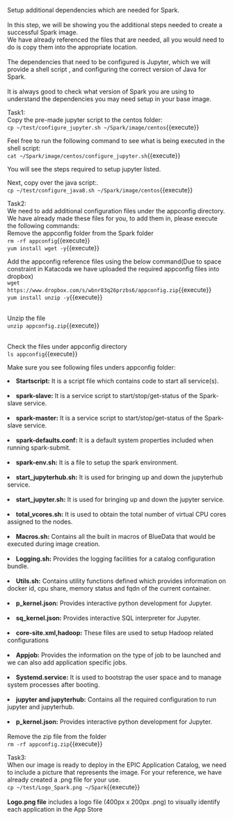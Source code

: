 Setup additional dependencies which are needed for Spark.
<br>
<br>
In this step, we will be showing you the additional steps needed to create a successful Spark image.<br> 
We have already referenced the files that are needed, all you would need to do is copy them into the appropriate location. <br>
<br>The dependencies that need to be configured is Jupyter, which we will provide a shell script , and configuring the correct version of Java for Spark. <br>
<br>It is always good to check what version of Spark you are using to understand the dependencies you may need setup in your base image.


Task1:
<br>Copy the pre-made jupyter script to the centos folder:<br>
`cp ~/test/configure_jupyter.sh ~/Spark/image/centos`{{execute}}

Feel free to run the following command to see what is being executed in the shell script:<br>
`cat ~/Spark/image/centos/configure_jupyter.sh`{{execute}}

You will see the steps required to setup jupyter listed.

Next, copy over the java script:.<br>
`cp ~/test/configure_java8.sh ~/Spark/image/centos`{{execute}}

Task2: 
<br>We need to add additional configuration files under the appconfig directory. We have already made these files for you, to add them in, please execute the following commands:
<br>Remove the appconfig folder from the Spark folder<br>
`rm -rf appconfig`{{execute}}
<br>`yum install wget -y`{{execute}}

Add the appconfig reference files using the below command(Due to space constraint in Katacoda we have uploaded the required appconfig files into dropbox)<br>
`wget https://www.dropbox.com/s/wbnr83q26przbs6/appconfig.zip`{{execute}}
<br>`yum install unzip -y`{{execute}}

<br>Unzip the file<br>
`unzip appconfig.zip`{{execute}}

<br>Check the files under appconfig directory
<br>`ls appconfig`{{execute}}

Make sure you see following files unders appconfig folder:<br>
<b><li>Startscript:</b> It is a script file which contains code to start all service(s).
<br>
<br><b><li>spark-slave:</b> It is a service script to start/stop/get-status of the Spark-slave service.
<br>
<br><b><li>spark-master:</b> It is a service script to start/stop/get-status of the Spark-slave service.
<br>
<br><b><li>spark-defaults.conf:</b> It is a default system properties included when running spark-submit.<br>
<br><b><li>spark-env.sh:</b> It is a file to setup the spark environment.<br>
<br><b><li>start_jupyterhub.sh:</b> It is used for bringing up and down the jupyterhub service.
<br>
<br><b><li>start_jupyter.sh:</b> It is used for bringing up and down the jupyter service.
<br>
<br><b><li>total_vcores.sh:</b> It is used to obtain the total number of virtual CPU cores assigned to the nodes.
<br>
<br><b><li>Macros.sh:</b> Contains all the built in macros of BlueData that would be executed during image creation.
<br>
<br><b><li>Logging.sh:</b> Provides the logging facilities for a catalog configuration bundle. 
<br>
<br><b><li>Utils.sh:</b> Contains utility functions defined which provides information on docker id, cpu share, memory status and fqdn of the current container.
<br>
<br><b><li>p_kernel.json:</b> Provides interactive python development for Jupyter.
<br>
<br><b><li>sq_kernel.json:</b> Provides interactive SQL interpreter for Jupyter.
<br>
<br><b><li>core-site.xml,hadoop:</b> These files are used to setup Hadoop related configurations
<br>
<br><b><li>Appjob:</b> Provides the information on the type of job to be launched and we can also add application specific jobs.
<br>
<br><b><li>Systemd.service:</b> It is used to bootstrap the user space and to manage system processes after booting.
<br>
<br><b><li>jupyter and jupyterhub:</b> Contains all the required configuration to run jupyter and jupyterhub.
<br>
<br><b><li>p_kernel.json:</b> Provides interactive python development for Jupyter.<br>
<br>Remove the zip file from the folder
<br>`rm -rf appconfig.zip`{{execute}}

Task3:
<br>When our image is ready to deploy in the EPIC Application Catalog, we need to include a picture that represents the image. For your reference, we have already created a .png file for your use.
<br>`cp ~/test/Logo_Spark.png ~/Spark`{{execute}}<br>
<br><b>Logo.png file</b> includes a logo file (400px x 200px .png) to visually identify each application in the App Store





